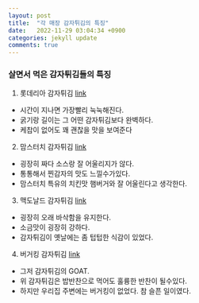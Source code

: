 ```yaml
---
layout: post
title:  "각 매장 감자튀김의 특징"
date:   2022-11-29 03:04:34 +0900
categories: jekyll update
comments: true
---
```


### 살면서 먹은 감자튀김들의 특징

1. 롯데리아 감자튀김 [link][lt]
  - 시간이 지나면 가장빨리 눅눅해진다.
  - 굵기랑 길이는 그 어떤 감자튀김보다 완벽하다.
  - 케찹이 없어도 꽤 괜찮을 맛을 보여준다

2. 맘스터치 감자튀김 [link][mt]
  - 굉장히 짜다 소스랑 잘 어울리지가 않다.
  - 통통해서 찐감자의 맛도 느낄수가있다.
  - 맘스터치 특유의 치킨맛 햄버거와 잘 어울린다고 생각한다.

3. 맥도날드 감자튀김 [link][mc]
  - 굉장히 오래 바삭함을 유지한다.
  - 소금맛이 굉장히 강하다.
  - 감자튀김이 옛날에는 좀 텁텁한 식감이 있었다.

4. 버거킹 감자튀김 [link][bk]
  - 그저 감자튀김의 GOAT.
  - 위 감자튀김은 밥반찬으로 먹어도 훌륭한 반찬이 될수있다.
  - 하지만 우리집 주변에는 버거킹이 없었다. 참 슬픈 일이였다.

[lt]: https://m.lotteria.com
[mt]: https://momstouch.co.kr
[mc]: https://www.mcdonalds.co.kr/kor/main.do
[bk]: https://www.burgerking.co.kr/#/home
